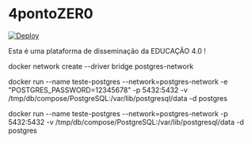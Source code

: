 # 4pontoZER0

[![Deploy](https://www.herokucdn.com/deploy/button.svg)](https://heroku.com/deploy)

Esta é uma plataforma de disseminação da EDUCAÇÃO 4.0 !

docker network create --driver bridge postgres-network

docker run --name teste-postgres --network=postgres-network -e "POSTGRES_PASSWORD=12345678" -p 5432:5432 -v /tmp/db/compose/PostgreSQL:/var/lib/postgresql/data -d postgres

docker run --name teste-postgres --network=postgres-network -p 5432:5432 -v /tmp/db/compose/PostgreSQL:/var/lib/postgresql/data -d postgres
